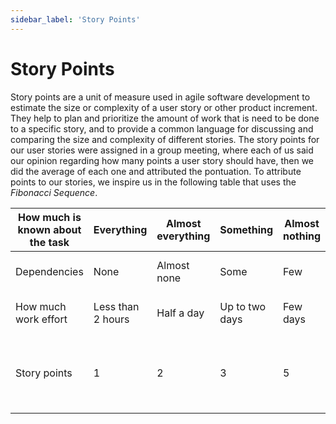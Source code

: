```yaml
---
sidebar_label: 'Story Points'
---
```


# Story Points

Story points are a unit of measure used in agile software development to estimate the size or complexity of a user story or other product increment. They help to plan and prioritize the amount of work that is need to be done to a specific story, and to provide a common language for discussing and comparing the size and complexity of different stories. The story points for our user stories were assigned in a group meeting, where each of us said our opinion regarding how many points a user story should have, then we did the average of each one and attributed the pontuation. To attribute points to our stories, we inspire us in the following table that uses the *Fibonacci Sequence*.


| How much is known about the task | Everything | Almost everything | Something | Almost nothing | Nothing | Nothing |
| --- | --- | --- | --- | --- | --- | --- |
| Dependencies | None | Almost none | Some | Few | More than few | Unknown |
| How much work effort | Less than 2 hours | Half a day | Up to two days | Few days | Around a week | More than one week |
| Story points | 1 | 2 | 3 | 5 | 8 (should be split into smaller items) | 13 (must be split into smaller items) |


